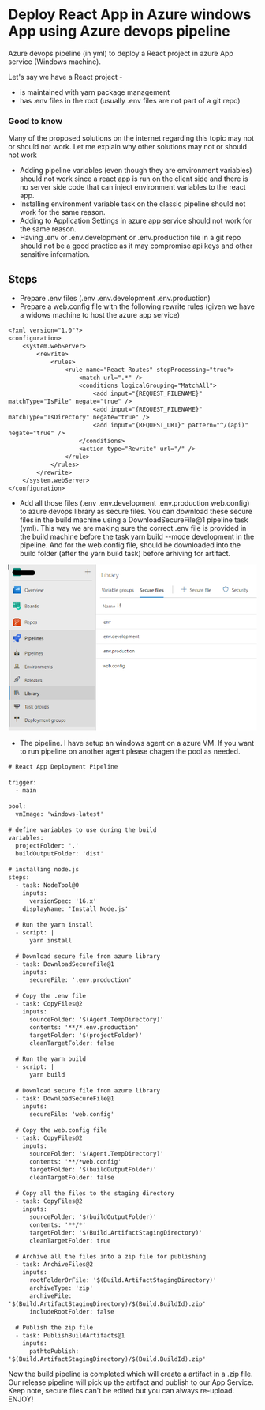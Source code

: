 # Deploy React App in Azure windows App using Azure devops pipeline
Azure devops pipeline (in yml) to deploy a React project in azure App service (Windows machine).

Let's say we have a React project -

- is maintained with yarn package management
- has .env files in the root (usually .env files are not part of a git repo)

### Good to know 
Many of the proposed solutions on the internet regarding this topic may not or should not work. Let me explain why other solutions may not or should not work 

- Adding pipeline variables (even though they are environment variables) should not work since a react app is run on the client side and there is no server side code that can inject environment variables to the react app.
- Installing environment variable task on the classic pipeline should not work for the same reason.
- Adding to Application Settings in azure app service should not work for the same reason.
- Having .env or .env.development or .env.production file in a git repo should not be a good practice as it may compromise api keys and other sensitive information.


## Steps

- Prepare .env files (.env .env.development .env.production)
- Prepare a web.config file with the following rewrite rules (given we have a widows machine to host the azure app service)

```
<?xml version="1.0"?>
<configuration>
	<system.webServer>
		<rewrite>
			<rules>
				<rule name="React Routes" stopProcessing="true">
					<match url=".*" />
					<conditions logicalGrouping="MatchAll">
						<add input="{REQUEST_FILENAME}" matchType="IsFile" negate="true" />
						<add input="{REQUEST_FILENAME}" matchType="IsDirectory" negate="true" />
						<add input="{REQUEST_URI}" pattern="^/(api)" negate="true" />
					</conditions>
					<action type="Rewrite" url="/" />
				</rule>
			</rules>
		</rewrite>
	</system.webServer>
</configuration>
```

- Add all those files (.env .env.development .env.production web.config) to azure devops library as secure files. You can download these secure files in the build machine using a DownloadSecureFile@1 pipeline task (yml). This way we are making sure the correct .env file is provided in the build machine before the task yarn build --mode development in the pipeline. And for the web.config file, should be downloaded into the build folder (after the yarn build task) before arhiving for artifact.

<img src="/azure-library.png" />

- The pipeline. I have setup an windows agent on a azure VM. If you want to run pipeline on another agent please chagen the pool as needed.

```
# React App Deployment Pipeline

trigger:
  - main

pool:
  vmImage: 'windows-latest'

# define variables to use during the build
variables:
  projectFolder: '.'
  buildOutputFolder: 'dist'

# installing node.js
steps:
  - task: NodeTool@0
    inputs:
      versionSpec: '16.x'
    displayName: 'Install Node.js'

  # Run the yarn install
  - script: |
      yarn install

  # Download secure file from azure library
  - task: DownloadSecureFile@1
    inputs:
      secureFile: '.env.production'

  # Copy the .env file
  - task: CopyFiles@2
    inputs:
      sourceFolder: '$(Agent.TempDirectory)'
      contents: '**/*.env.production'
      targetFolder: '$(projectFolder)'
      cleanTargetFolder: false

  # Run the yarn build
  - script: |
      yarn build

  # Download secure file from azure library
  - task: DownloadSecureFile@1
    inputs:
      secureFile: 'web.config'

  # Copy the web.config file
  - task: CopyFiles@2
    inputs:
      sourceFolder: '$(Agent.TempDirectory)'
      contents: '**/*web.config'
      targetFolder: '$(buildOutputFolder)'
      cleanTargetFolder: false

  # Copy all the files to the staging directory
  - task: CopyFiles@2
    inputs:
      sourceFolder: '$(buildOutputFolder)'
      contents: '**/*'
      targetFolder: '$(Build.ArtifactStagingDirectory)'
      cleanTargetFolder: true

  # Archive all the files into a zip file for publishing
  - task: ArchiveFiles@2
    inputs:
      rootFolderOrFile: '$(Build.ArtifactStagingDirectory)'
      archiveType: 'zip'
      archiveFile: '$(Build.ArtifactStagingDirectory)/$(Build.BuildId).zip'
      includeRootFolder: false

  # Publish the zip file
  - task: PublishBuildArtifacts@1
    inputs:
      pathtoPublish: '$(Build.ArtifactStagingDirectory)/$(Build.BuildId).zip'
```      

Now the build pipeline is completed which will create a artifact in a .zip file. Our release pipeline will pick up the artifact and publish to our App Service. Keep note, secure files can't be edited but you can always re-upload. ENJOY!
